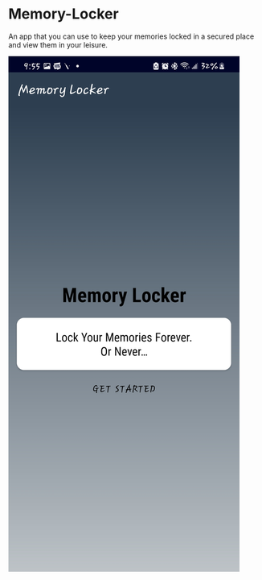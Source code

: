 # Memory-Locker
An app that you can use to keep your memories locked in a secured place and view them in your leisure.

![AppSS](https://github.com/mufratkarim/Memory-Locker/blob/master/images/memoryLocker%20(2).jpg)

